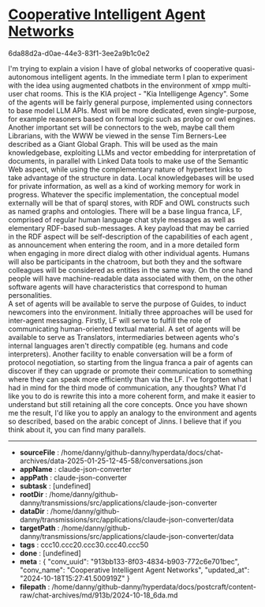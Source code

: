 # [Cooperative Intelligent Agent Networks](https://claude.ai/chat/913bb133-8f03-4834-b903-772c6e701bec)

6da88d2a-d0ae-44e3-83f1-3ee2a9b1c0e2

I'm trying to explain a vision I have of global networks of cooperative quasi-autonomous intelligent agents. In the immediate term I plan to experiment with the idea using augmented chatbots in the environment of xmpp multi-user chat rooms. This is the KIA project - "Kia Intelligenge Agency". Some of the agents will be fairly general purpose, implemented using connectors to base model LLM APIs. Most will be more dedicated, even single-purpose, for example reasoners based on formal logic such as prolog or owl engines.   Another important set will be connectors to the web, maybe call them Librarians, with the WWW be viewed in the sense Tim Berners-Lee described as a Giant Global Graph. This will be used as the main knowledgebase, exploiting LLMs and vector embedding for interpretation of documents, in parallel with Linked Data tools to make use of the Semantic Web aspect, while using the complementary nature of hypertext links to take advantage of the structure in data. Local knowledgebases will be used for private information, as well as a kind of working memory for work in progress. Whatever the specific implementation, the conceptual model externally will be that of sparql stores, with RDF and OWL constructs such as named graphs and ontologies. 
There will be a base lingua franca, LF, comprised of regular human language chat style messages as well as elementary RDF-based sub-messages. A key payload that may be carried in the RDF aspect will be self-description of the capabilities of each agent , as announcement when entering the room, and in a more detailed form when engaging in more direct dialog with other individual agents. 
Humans will also be participants in the chatroom, but both they and the software colleagues will be considered as entities in the same way.  On the one hand people will have machine-readable data associated with them, on the other software agents will have characteristics that correspond to human personalities.  
 A set of agents will be available to serve the purpose of Guides, to induct newcomers into the environment. 
Initially three approaches will be used for inter-agent messaging. Firstly, LF will serve to fulfill the role of communicating human-oriented textual material. A set of agents will be available to serve as Translators, intermediaries between agents who's internal languages aren't directly compatible (eg. humans and code interpreters).  Another facility to enable conversation will be a form of protocol negotiation, so starting from the lingua franca a pair of agents can discover if they can upgrade or promote their communication to something where they can speak more efficiently than via the LF.  I've forgotten what I had in mind for the third mode of communication, any thoughts?
What I'd like you to do is rewrite this into a more coherent form, and make it easier to understand but still retaining all the core concepts.
Once you have shown me the result, I'd like you to apply an analogy to the environment and agents so described, based on the arabic concept of Jinns. I believe that if you think about it, you can find many parallels.

---

* **sourceFile** : /home/danny/github-danny/hyperdata/docs/chat-archives/data-2025-01-25-12-45-58/conversations.json
* **appName** : claude-json-converter
* **appPath** : claude-json-converter
* **subtask** : [undefined]
* **rootDir** : /home/danny/github-danny/transmissions/src/applications/claude-json-converter
* **dataDir** : /home/danny/github-danny/transmissions/src/applications/claude-json-converter/data
* **targetPath** : /home/danny/github-danny/transmissions/src/applications/claude-json-converter/data
* **tags** : ccc10.ccc20.ccc30.ccc40.ccc50
* **done** : [undefined]
* **meta** : {
  "conv_uuid": "913bb133-8f03-4834-b903-772c6e701bec",
  "conv_name": "Cooperative Intelligent Agent Networks",
  "updated_at": "2024-10-18T15:27:41.500919Z"
}
* **filepath** : /home/danny/github-danny/hyperdata/docs/postcraft/content-raw/chat-archives/md/913b/2024-10-18_6da.md